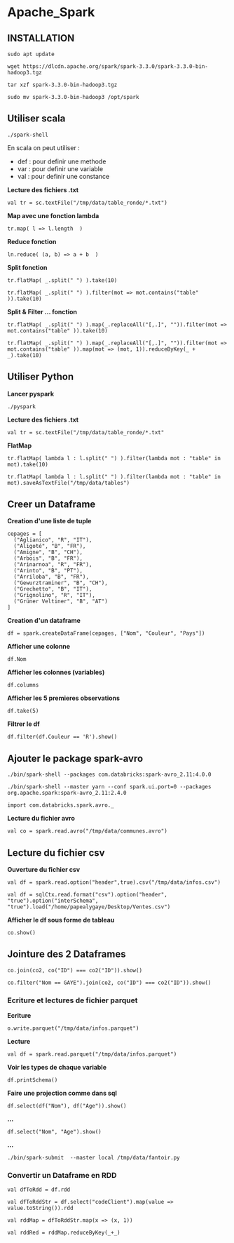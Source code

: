 # Apache_Spark

## INSTALLATION

```
sudo apt update
```

```
wget https://dlcdn.apache.org/spark/spark-3.3.0/spark-3.3.0-bin-hadoop3.tgz
```

```
tar xzf spark-3.3.0-bin-hadoop3.tgz
```

```
sudo mv spark-3.3.0-bin-hadoop3 /opt/spark
```

## Utiliser scala

```
./spark-shell
```

<p>En scala on peut utiliser : </p>
<ul>
    <li>def : pour definir une methode</li>
    <li>var : pour definir une variable</li>
    <li>val : pour definir une constance</li>
</ul>

**Lecture des fichiers .txt**
```
val tr = sc.textFile("/tmp/data/table_ronde/*.txt")
```

**Map avec une fonction lambda**
```
tr.map( l => l.length  )
```

**Reduce fonction**
```
ln.reduce( (a, b) => a + b  )
```

**Split fonction**
```
tr.flatMap( _.split(" ") ).take(10)
```

```
tr.flatMap( _.split(" ") ).filter(mot => mot.contains("table" )).take(10)
```

**Split & Filter ... fonction**
```
tr.flatMap( _.split(" ") ).map(_.replaceAll("[,.]", "")).filter(mot => mot.contains("table" )).take(10)
```

```
tr.flatMap( _.split(" ") ).map(_.replaceAll("[,.]", "")).filter(mot => mot.contains("table" )).map(mot => (mot, 1)).reduceByKey(_ + _).take(10)
```

## Utiliser Python

**Lancer pyspark**
```
./pyspark
```

**Lecture des fichiers .txt**
```
val tr = sc.textFile("/tmp/data/table_ronde/*.txt"
```

**FlatMap**
```
tr.flatMap( lambda l : l.split(" ") ).filter(lambda mot : "table" in mot).take(10)
```

```
tr.flatMap( lambda l : l.split(" ") ).filter(lambda mot : "table" in mot).saveAsTextFile("/tmp/data/tables")
```

## Creer un Dataframe

**Creation d'une liste de tuple**
```
cepages = [
  ("Aglianico", "R", "IT"),
  ("Aligoté", "B", "FR"),
  ("Amigne", "B", "CH"),
  ("Arbois", "B", "FR"),
  ("Arinarnoa", "R", "FR"),
  ("Arinto", "B", "PT"),
  ("Arriloba", "B", "FR"),
  ("Gewurztraminer", "B", "CH"),
  ("Grechetto", "B", "IT"),
  ("Grignolino", "R", "IT"),
  ("Grüner Veltiner", "B", "AT")
]
```

**Creation d'un dataframe**
```
df = spark.createDataFrame(cepages, ["Nom", "Couleur", "Pays"])
```

**Afficher une colonne**
```
df.Nom
```

**Afficher les colonnes (variables)**
```
df.columns
```

**Afficher les 5 premieres observations**
```
df.take(5)
```

**Filtrer le df**
```
df.filter(df.Couleur == 'R').show()
```

## Ajouter le package spark-avro

```
./bin/spark-shell --packages com.databricks:spark-avro_2.11:4.0.0
```

```
./bin/spark-shell --master yarn --conf spark.ui.port=0 --packages org.apache.spark:spark-avro_2.11:2.4.0
```

```
import com.databricks.spark.avro._
```

**Lecture du fichier avro**

```
val co = spark.read.avro("/tmp/data/communes.avro")
```

## Lecture du fichier csv

**Ouverture du fichier csv**
```
val df = spark.read.option("header",true).csv("/tmp/data/infos.csv")
```

```
val df = sqlCtx.read.format("csv").option("header", "true").option("interSchema", "true").load("/home/papealygaye/Desktop/Ventes.csv")
```

**Afficher le df sous forme de tableau**
```
co.show()
```

## Jointure des 2 Dataframes
```
co.join(co2, co("ID") === co2("ID")).show()
```

```
co.filter("Nom == GAYE").join(co2, co("ID") === co2("ID")).show()
```

### Ecriture et lectures de fichier parquet

**Ecriture**
```
o.write.parquet("/tmp/data/infos.parquet")
```

**Lecture**
```
val df = spark.read.parquet("/tmp/data/infos.parquet")
```

**Voir les types de chaque variable**
```
df.printSchema()
```

**Faire une projection comme dans sql**
```
df.select(df("Nom"), df("Age")).show()
```

**...**
```
df.select("Nom", "Age").show()
```

**...**
```
./bin/spark-submit  --master local /tmp/data/fantoir.py
```

### Convertir un Dataframe en RDD
```
val dfToRdd = df.rdd
```

```
val dfToRddStr = df.select("codeClient").map(value => value.toString()).rdd
```

```
val rddMap = dfToRddStr.map(x => (x, 1))
```

```
val rddRed = rddMap.reduceByKey(_+_)
```
